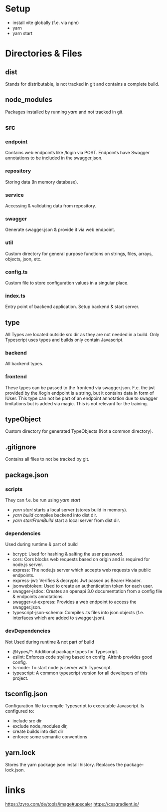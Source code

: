 # Setup
- install vite globally (f.e. via npm)
- yarn
- yarn start

# Directories & Files
## dist
Stands for distributable, is not tracked in git and contains a complete build.
## node_modules
Packages installed by running *yarn* and not tracked in git.
## src
### endpoint
Contains web endpoints like /login via POST.
Endpoints have Swagger annotations to be included in the swagger.json.
### repository
Storing data (In memory database).
### service
Accessing & validating data from repository.
### swagger
Generate swagger.json & provide it via web endpoint.
### util
Custom directory for general purpose functions on strings, files, arrays, objects, json, etc.
### config.ts
Custom file to store configuration values in a singular place.
### index.ts
Entry point of backend application. Setup backend & start server.
## type
All Types are located outside src dir as they are not needed in a build.
Only Typescript uses types and builds only contain Javascript.
### backend
All backend types.
### frontend
These types can be passed to the frontend via swagger.json.
F.e. the jwt provided by the /login endpoint is a string, but it contains data in form of IUser.
This type can not be part of an endpoint annotation due to swagger limitations but is added via magic.
This is not relevant for the training.
## typeObject
Custom directory for generated TypeObjects (Not a common directory).
## .gitignore
Contains all files to not be tracked by git.
## package.json
### scripts
They can f.e. be run using *yarn start*
- *yarn start* starts a local server (stores build in memory).
- *yarn build* compiles backend into dist dir.
- *yarn startFromBuild* start a local server from dist dir.
### dependencies
Used during runtime & part of build
- bcrypt: Used for hashing & salting the user password.
- cors: Cors blocks web requests based on origin and is required for node.js server.
- express: The node.js server which accepts web requests via public endpoints.
- express-jwt: Verifies & decrypts Jwt passed as Bearer Header.
- jsonwebtoken: Used to create an authentication token for each user.
- swagger-jsdoc: Creates an openapi 3.0 documentation from a config file & endpoints annotations.
- swagger-ui-express: Provides a web endpoint to access the swagger.json.
- typescript-json-schema: Compiles .ts files into json objects (f.e. interfaces which are added to swagger.json).
### devDependencies
Not Used during runtime & not part of build
- @types/*: Additional package types for Typescript.
- eslint: Enforces code styling based on config. Airbnb provides good config.
- ts-node: To start node.js server with Typescript.
- typescript: A common typescript version for all developers of this project.
## tsconfig.json
Configuration file to compile Typescript to executable Javascript.
Is configured to:
- include src dir
- exclude node_modules dir,
- create builds into dist dir
- enforce some semantic conventions
## yarn.lock
Stores the yarn package.json install history.
Replaces the package-lock.json.

# links
https://zyro.com/de/tools/image#upscaler
https://cssgradient.io/
